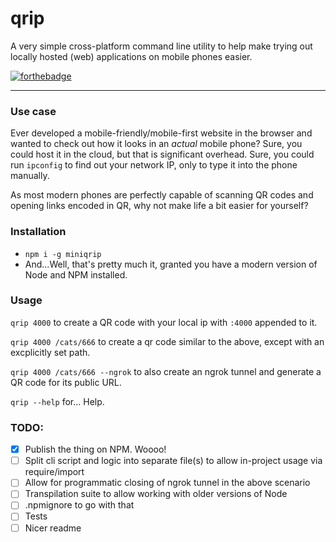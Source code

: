 # qrip

A very simple cross-platform command line utility to help make trying out locally hosted (web) applications on mobile phones easier.


[![forthebadge](https://forthebadge.com/images/badges/fuck-it-ship-it.svg)](https://forthebadge.com)

___
### Use case
Ever developed a mobile-friendly/mobile-first website in the browser and wanted to check out how it looks in an _actual_ mobile phone?
Sure, you could host it in the cloud, but that is significant overhead.
Sure, you could run `ipconfig` to find out your network IP, only to type it into the phone manually.


As most modern phones are perfectly capable of scanning QR codes and opening links encoded in QR, why not make life a bit easier for yourself?

### Installation
*   `npm i -g miniqrip`
*   And...Well, that's pretty much it, granted you have a modern version of Node and NPM installed.

### Usage
`qrip 4000` to create a QR code with your local ip with `:4000` appended to it.

`qrip 4000 /cats/666` to create a qr code similar to the above, except with an excplicitly set path.

`qrip 4000 /cats/666 --ngrok` to also create an ngrok tunnel and generate a QR code for its public URL.

`qrip --help` for... Help.

### TODO:
- [x] Publish the thing on NPM. Woooo!
- [ ] Split cli script and logic into separate file(s) to allow in-project usage via require/import
- [ ] Allow for programmatic closing of ngrok tunnel in the above scenario
- [ ] Transpilation suite to allow working with older versions of Node
- [ ] .npmignore to go with that
- [ ] Tests
- [ ] Nicer readme